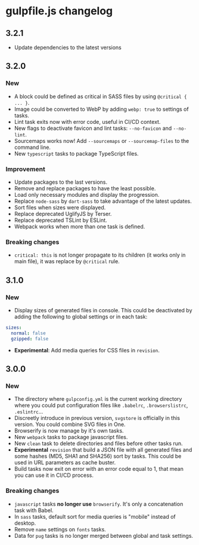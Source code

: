 # gulpfile.js changelog

## 3.2.1

- Update dependencies to the latest versions

## 3.2.0

### New

- A block could be defined as critical in SASS files by using `@critical { ... }`.
- Image could be converted to WebP by adding `webp: true` to settings of tasks.
- Lint task exits now with error code, useful in CI/CD context.
- New flags to deactivate favicon and lint tasks: `--no-favicon` and `--no-lint`.
- Sourcemaps works now! Add `--sourcemaps` or `--sourcemap-files` to the command line.
- New `typescript` tasks to package TypeScript files.

### Improvement

- Update packages to the last versions.
- Remove and replace packages to have the least possible.
- Load only necessary modules and display the progression.
- Replace `node-sass` by `dart-sass` to take advantage of the latest updates.
- Sort files when sizes were displayed.
- Replace deprecated UglifyJS by Terser.
- Replace deprecated TSLint by ESLint.
- Webpack works when more than one task is defined.

### Breaking changes

- `critical: this` is not longer propagate to its children (it works only in main file), it was replace by `@critical`
rule.

## 3.1.0

### New

- Display sizes of generated files in console. This could be deactivated by
adding the following to global settings or in each task:
```yaml
sizes:
  normal: false
  gzipped: false
```
- **Experimental**: Add media queries for CSS files in `revision`.

## 3.0.0

### New

- The directory where `gulpconfig.yml` is the current working directory where
you could put configuration files like `.babelrc`, `.browserslistrc`,
`.eslintrc`...
- Discreetly introduce in previous version, `svgstore` is officially in this
version. You could combine SVG files in One.
- Browserify is now manage by it's own tasks.
- New `webpack` tasks to package javascript files.
- New `clean` task to delete directories and files before other tasks run.
- **Experimental** `revision` that build a JSON file with all generated files
and some hashes (MD5, SHA1 and SHA256) sort by tasks. This could be used in URL
parameters as cache buster.
- Build tasks now exit on error with an error code equal to 1, that mean you
can use it in CI/CD process.

### Breaking changes

- `javascript` tasks **no longer use** `browserify`. It's only a concatenation
task with Babel.
- In `sass` tasks, default sort for media queries is "mobile" instead of desktop.
- Remove `name` settings on `fonts` tasks.
- Data for `pug` tasks is no longer merged between global and task settings.
